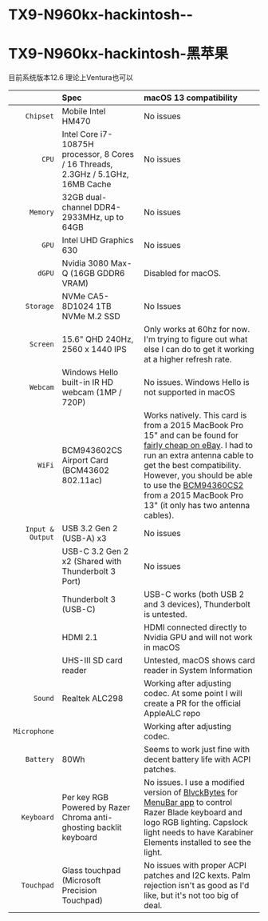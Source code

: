 # TX9-N960kx-hackintosh--
# TX9-N960kx-hackintosh-黑苹果
目前系统版本12.6 理论上Ventura也可以

| | Spec | macOS 13 compatibility |
| ---: | :--- | :--- |
| ``Chipset`` | Mobile Intel HM470 | No issues |
| ``CPU`` | Intel Core i7-10875H processor, 8 Cores / 16 Threads, 2.3GHz / 5.1GHz, 16MB Cache | No issues |
| ``Memory`` | 32GB dual-channel DDR4-2933MHz, up to 64GB | No issues |
| ``GPU`` | Intel UHD Graphics 630 | No issues |
| ``dGPU`` | Nvidia 3080 Max-Q (16GB GDDR6 VRAM) | Disabled for macOS. |
| ``Storage`` | NVMe CA5-8D1024 1TB NVMe M.2 SSD | No Issues  |
| ``Screen`` | 15.6" QHD 240Hz, 2560 x 1440 IPS |  Only works at 60hz for now. I'm trying to figure out what else I can do to get it working at a higher refresh rate. |
| ``Webcam`` | Windows Hello built-in IR HD webcam (1MP / 720P) |  No issues. Windows Hello is not supported in macOS |
| ``WiFi`` | BCM943602CS Airport Card (BCM43602 802.11ac) | Works natively. This card is from a 2015 MacBook Pro 15" and can be found for [fairly cheap on eBay](https://www.ebay.com/sch/i.html?_nkw=BCM943602CS). I had to run an extra antenna cable to get the best compatibility. However, you should be able to use the [BCM94360CS2](https://www.ebay.com/sch/i.html?_nkw=BCM94360CS2) from a 2015 MacBook Pro 13" (it only has two antenna cables). |
| ``Input & Output`` | USB 3.2 Gen 2 (USB-A) x3 | No issues |
| | USB-C 3.2 Gen 2 x2 (Shared with Thunderbolt 3 Port) | No issues |
| | Thunderbolt 3 (USB-C) | USB-C works (both USB 2 and 3 devices), Thunderbolt is untested. |
| | HDMI 2.1 | HDMI connected directly to Nvidia GPU and will not work in macOS |
| | UHS-III SD card reader | Untested, macOS shows card reader in System Information |
| ``Sound`` | Realtek ALC298 | Working after adjusting codec. At some point I will create a PR for the official AppleALC repo |
| ``Microphone`` | | Working after adjusting codec. |
| ``Battery`` | 80Wh | Seems to work just fine with decent battery life with ACPI patches. |
| ``Keyboard`` | Per key RGB Powered by Razer Chroma anti-ghosting backlit keyboard | No issues. I use a modified version of [BlvckBytes](https://githubfast.com/BlvckBytes) for [MenuBar app](https://githubfast.com/BlvckBytes/RazerControl/releases) to control Razer Blade keyboard and logo RGB lighting. Capslock light needs to have Karabiner Elements installed to see the light. |
| ``Touchpad`` | Glass touchpad (Microsoft Precision Touchpad) | No issues with proper ACPI patches and I2C kexts. Palm rejection isn't as good as I'd like, but it's not too big of deal. |****
